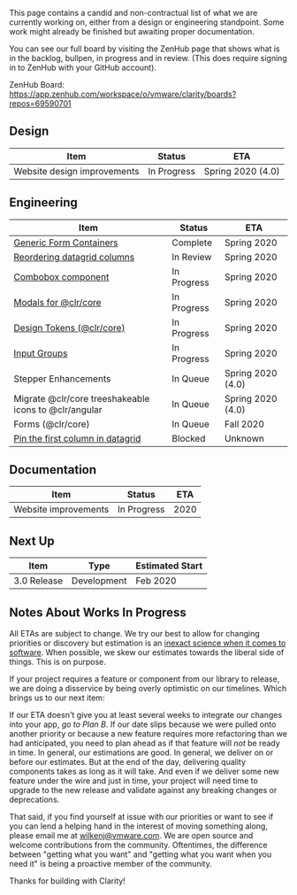 This page contains a candid and non-contractual list of what we are currently working on, either from a design or engineering standpoint. Some work might already be finished but awaiting proper documentation.

You can see our full board by visiting the ZenHub page that shows what is in the backlog, bullpen, in progress and in review. (This does require signing in to ZenHub with your GitHub account).

ZenHub Board: https://app.zenhub.com/workspace/o/vmware/clarity/boards?repos=69590701

## Design
Item|Status|ETA
----|----|----
Website design improvements|In Progress|Spring 2020 (4.0)

## Engineering
Item|Status|ETA
----|----|----
[Generic Form Containers](https://github.com/vmware/clarity/issues/2886)|Complete|Spring 2020
[Reordering datagrid columns](https://github.com/vmware/clarity/issues/1771)|In Review|Spring 2020
[Combobox component](https://github.com/vmware/clarity/issues/248)|In Progress|Spring 2020
[Modals for @clr/core](https://github.com/vmware/clarity/issues/3953)|In Progress|Spring 2020
[Design Tokens (@clr/core)](https://github.com/vmware/clarity/issues/4116)|In Progress|Spring 2020
[Input Groups](https://github.com/vmware/clarity/issues/3778)|In Progress|Spring 2020
Stepper Enhancements|In Queue|Spring 2020 (4.0)
Migrate @clr/core treeshakeable icons to @clr/angular|In Queue|Spring 2020 (4.0)
Forms (@clr/core)|In Queue|Fall 2020
[Pin the first column in datagrid](https://github.com/vmware/clarity/issues/1586)|Blocked|Unknown

## Documentation
Item|Status|ETA
----|----|----
Website improvements|In Progress|2020

## Next Up
Item|Type|Estimated Start
----|----|----
3.0 Release|Development|Feb 2020

## Notes About Works In Progress

All ETAs are subject to change. We try our best to allow for changing priorities or discovery but estimation is an [inexact science when it comes to software](https://techcrunch.com/2016/04/30/estimate-thrice-develop-once/). When possible, we skew our estimates towards the liberal side of things. This is on purpose.

If your project requires a feature or component from our library to release, we are doing a disservice by being overly optimistic on our timelines. Which brings us to our next item:

If our ETA doesn't give you at least several weeks to integrate our changes into your app, _go to Plan B_. If our date slips because we were pulled onto another priority or because a new feature requires more refactoring than we had anticipated, you need to plan ahead as if that feature will _not_ be ready in time. In general, our estimations are good. In general, we deliver on or before our estimates. But at the end of the day, delivering quality components takes as long as it will take. And even if we deliver some new feature under the wire and just in time, your project will need time to upgrade to the new release and validate against any breaking changes or deprecations.

That said, if you find yourself at issue with our priorities or want to see if you can lend a helping hand in the interest of moving something along, please email me at [wilkenj@vmware.com](mailto:wilkenj@vmware.coml). We are open source and welcome contributions from the community. Oftentimes, the difference between "getting what you want" and "getting what you want when you need it" is being a proactive member of the community.

Thanks for building with Clarity!
